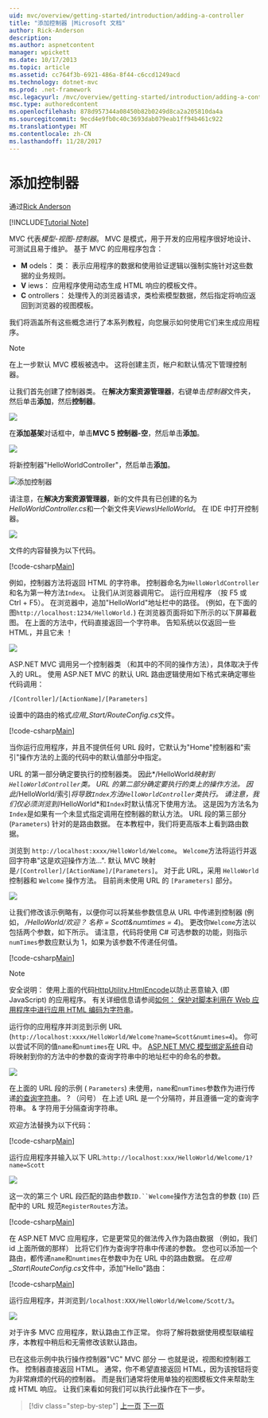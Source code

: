 ```yaml
---
uid: mvc/overview/getting-started/introduction/adding-a-controller
title: "添加控制器 |Microsoft 文档"
author: Rick-Anderson
description: 
ms.author: aspnetcontent
manager: wpickett
ms.date: 10/17/2013
ms.topic: article
ms.assetid: cc764f3b-6921-486a-8f44-c6ccd1249acd
ms.technology: dotnet-mvc
ms.prod: .net-framework
msc.legacyurl: /mvc/overview/getting-started/introduction/adding-a-controller
msc.type: authoredcontent
ms.openlocfilehash: 878d957344a08450b82b0249d8ca2a205810da4a
ms.sourcegitcommit: 9ecd4e9fb0c40c3693dab079eab1ff94b461c922
ms.translationtype: MT
ms.contentlocale: zh-CN
ms.lasthandoff: 11/28/2017
---
```

<a name="adding-a-controller"></a>添加控制器
====================
通过[Rick Anderson](https://github.com/Rick-Anderson)

[!INCLUDE[Tutorial Note](sample/code-location.md)]

MVC 代表*模型-视图-控制器*。 MVC 是模式，用于开发的应用程序很好地设计、 可测试且易于维护。 基于 MVC 的应用程序包含：

- **M** odels： 类： 表示应用程序的数据和使用验证逻辑以强制实施针对这些数据的业务规则。
- **V** iews： 应用程序使用动态生成 HTML 响应的模板文件。
- **C** ontrollers： 处理传入的浏览器请求，类检索模型数据，然后指定将响应返回到浏览器的视图模板。

我们将涵盖所有这些概念进行了本系列教程，向您展示如何使用它们来生成应用程序。

> [!NOTE]
> 在上一步默认 MVC 模板被选中。 这将创建主页，帐户和默认情况下管理控制器。

让我们首先创建了控制器类。 在**解决方案资源管理器**，右键单击*控制器*文件夹，然后单击**添加**，然后**控制器**。


![](adding-a-controller/_static/image1.png)

在**添加基架**对话框中，单击**MVC 5 控制器-空**，然后单击**添加**。

![](adding-a-controller/_static/image2.png)  
 

将新控制器"HelloWorldController"，然后单击**添加**。

![添加控制器](adding-a-controller/_static/image3.png)

请注意，在**解决方案资源管理器**，新的文件具有已创建的名为*HelloWorldController.cs*和一个新文件夹*Views\HelloWorld*。 在 IDE 中打开控制器。

![](adding-a-controller/_static/image4.png)

文件的内容替换为以下代码。

[!code-csharp[Main](adding-a-controller/samples/sample1.cs)]

例如，控制器方法将返回 HTML 的字符串。 控制器命名为`HelloWorldController`和名为第一种方法`Index`。 让我们从浏览器调用它。 运行应用程序 （按 F5 或 Ctrl + F5）。 在浏览器中，追加&quot;HelloWorld&quot;地址栏中的路径。 (例如，在下面的图`http://localhost:1234/HelloWorld.`) 在浏览器页面将如下所示的以下屏幕截图。 在上面的方法中，代码直接返回一个字符串。 告知系统以仅返回一些 HTML，并且它未 ！

![](adding-a-controller/_static/image5.png)

ASP.NET MVC 调用另一个控制器类 （和其中的不同的操作方法），具体取决于传入的 URL。 使用 ASP.NET MVC 的默认 URL 路由逻辑使用如下格式来确定哪些代码调用：

`/[Controller]/[ActionName]/[Parameters]`

设置中的路由的格式*应用\_Start/RouteConfig.cs*文件。

[!code-csharp[Main](adding-a-controller/samples/sample2.cs?highlight=7-8)]

当你运行应用程序，并且不提供任何 URL 段时，它默认为"Home"控制器和"索引"操作方法的上面的代码中的默认值部分中指定。

URL 的第一部分确定要执行的控制器类。 因此*/HelloWorld*映射到`HelloWorldController`类。 URL 的第二部分确定要执行的类上的操作方法。 因此*/HelloWorld/索引*将导致`Index`方法`HelloWorldController`类执行。 请注意，我们仅必须浏览到*/HelloWorld*和`Index`时默认情况下使用方法。 这是因为方法名为`Index`是如果有一个未显式指定调用在控制器的默认方法。 URL 段的第三部分 (`Parameters`) 针对的是路由数据。 在本教程中，我们将更高版本上看到路由数据。

浏览到 `http://localhost:xxxx/HelloWorld/Welcome`。 `Welcome`方法将运行并返回字符串&quot;这是欢迎操作方法...&quot;. 默认 MVC 映射是`/[Controller]/[ActionName]/[Parameters]`。 对于此 URL，采用 `HelloWorld` 控制器和 `Welcome` 操作方法。 目前尚未使用 URL 的 `[Parameters]` 部分。

![](adding-a-controller/_static/image6.png)

让我们修改该示例略有，以便你可以将某些参数信息从 URL 中传递到控制器 (例如， */HelloWorld/欢迎？ 名称 = Scott&amp;numtimes = 4*)。 更改你`Welcome`方法以包括两个参数，如下所示。 请注意，代码将使用 C# 可选参数的功能，则指示`numTimes`参数应默认为 1，如果为该参数不传递任何值。

[!code-csharp[Main](adding-a-controller/samples/sample3.cs)]

> [!NOTE]
> 安全说明： 使用上面的代码[HttpUtility.HtmlEncode](https://msdn.microsoft.com/en-us/library/ee360286(v=vs.110).aspx)以防止恶意输入 (即 JavaScript) 的应用程序。 有关详细信息请参阅[如何： 保护对脚本利用在 Web 应用程序中进行应用 HTML 编码为字符串](https://msdn.microsoft.com/en-us/library/a2a4yykt(v=vs.100).aspx)。


 运行你的应用程序并浏览到示例 URL (`http://localhost:xxxx/HelloWorld/Welcome?name=Scott&numtimes=4`)。 你可以尝试不同的值`name`和`numtimes`在 URL 中。 [ASP.NET MVC 模型绑定系统](http://odetocode.com/Blogs/scott/archive/2009/04/27/6-tips-for-asp-net-mvc-model-binding.aspx)自动将映射到你的方法中的参数的查询字符串中的地址栏中的命名的参数。

![](adding-a-controller/_static/image7.png)

在上面的 URL 段的示例 ( `Parameters`) 未使用，`name`和`numTimes`参数作为进行传递[的查询字符串](http://en.wikipedia.org/wiki/Query_string)。 ?  （问号） 在上述 URL 是一个分隔符，并且遵循一定的查询字符串。 &amp; 字符用于分隔查询字符串。

欢迎方法替换为以下代码：

[!code-csharp[Main](adding-a-controller/samples/sample4.cs)]

运行应用程序并输入以下 URL:`http://localhost:xxx/HelloWorld/Welcome/1?name=Scott`

![](adding-a-controller/_static/image8.png)

这一次的第三个 URL 段匹配的路由参数`ID.``Welcome`操作方法包含的参数 (`ID`) 匹配中的 URL 规范`RegisterRoutes`方法。

[!code-csharp[Main](adding-a-controller/samples/sample5.cs?highlight=7)]

在 ASP.NET MVC 应用程序，它是更常见的做法传入作为路由数据 （例如，我们 id 上面所做的那样） 比将它们作为查询字符串中传递的参数。 您也可以添加一个路由，都传递`name`和`numtimes`在参数中为在 URL 中的路由数据。 在*应用\_Start\RouteConfig.cs*文件中，添加"Hello"路由：

[!code-csharp[Main](adding-a-controller/samples/sample6.cs?highlight=13-16)]

运行应用程序，并浏览到`/localhost:XXX/HelloWorld/Welcome/Scott/3`。

![](adding-a-controller/_static/image9.png)

对于许多 MVC 应用程序，默认路由工作正常。 你将了解将数据使用模型联编程序，本教程中稍后和无需修改该默认路由。

已在这些示例中执行操作控制器&quot;VC&quot; MVC 部分 — 也就是说，视图和控制器工作。 控制器直接返回 HTML。 通常，你不希望直接返回 HTML，因为该按钮将变为非常麻烦的代码的控制器。 而是我们通常将使用单独的视图模板文件来帮助生成 HTML 响应。 让我们来看如何我们可以执行此操作在下一步。

>[!div class="step-by-step"]
[上一页](getting-started.md)
[下一页](adding-a-view.md)
